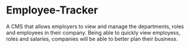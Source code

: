 # Employee-Tracker
A CMS that allows employers to view and manage the departments, roles and employees in their company. Being able to quickly view employess, roles and salaries, companies will be able to better plan their business.



